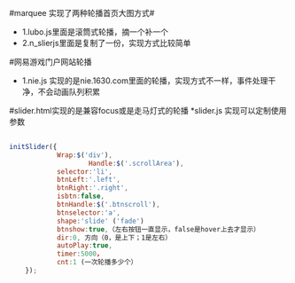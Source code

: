 #marquee 实现了两种轮播首页大图方式#
* 1.lubo.js里面是滚筒式轮播，摘一个补一个
* 2.n_slierjs里面是复制了一份，实现方式比较简单

#网易游戏门户网站轮播
* 1.nie.js 实现的是nie.1630.com里面的轮播，实现方式不一样，事件处理干净，不会动画队列积累

#slider.html实现的是兼容focus或是走马灯式的轮播
*slider.js 实现可以定制使用参数
```javascript
 
initSlider({
			Wrap:$('div'),
            		Handle:$('.scrollArea'),
			selector:'li',
			btnLeft:'.left',
			btnRight:'.right',
			isbtn:false,
			btnHandle:$('.btnscroll'),
			btnselector:'a',
			shape:'slide' ('fade')
			btnshow:true,（左右按钮一直显示，false是hover上去才显示）
			dir:0, 方向（0，是上下；1是左右）
			autoPlay:true,
			timer:5000，
			cnt:1 (一次轮播多少个）
	});
```
